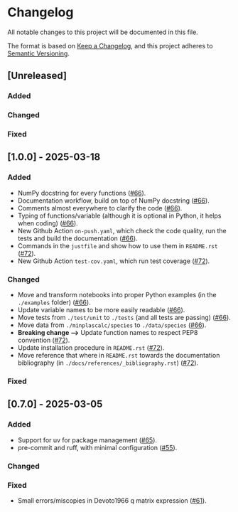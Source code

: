 # Changelog

All notable changes to this project will be documented in this file.

The format is based on [Keep a Changelog](https://keepachangelog.com/en/1.1.0/),
and this project adheres to [Semantic Versioning](https://semver.org/spec/v2.0.0.html).

## [Unreleased]

### Added

### Changed

### Fixed

## [1.0.0] - 2025-03-18

### Added

- NumPy docstring for every functions ([#66](https://github.com/quinnreynolds/minplascalc/issues/66)).
- Documentation workflow, build on top of NumPy docstring ([#66](https://github.com/quinnreynolds/minplascalc/issues/66)).
- Comments almost everywhere to clarify the code ([#66](https://github.com/quinnreynolds/minplascalc/issues/66)).
- Typing of functions/variable (although it is optional in Python, it helps when coding) ([#66](https://github.com/quinnreynolds/minplascalc/issues/66)).
- New Github Action `on-push.yaml`, which check the code quality, run the tests and build the documentation ([#66](https://github.com/quinnreynolds/minplascalc/issues/66)).
- Commands in the `justfile` and show how to use them in `README.rst` ([#72](https://github.com/quinnreynolds/minplascalc/issues/72)).
- New Github Action `test-cov.yaml`, which run test coverage ([#72](https://github.com/quinnreynolds/minplascalc/issues/72)).

### Changed

- Move and transform notebooks into proper Python examples (in the `./examples` folder) ([#66](https://github.com/quinnreynolds/minplascalc/issues/66)).
- Update variable names to be more easily readable ([#66](https://github.com/quinnreynolds/minplascalc/issues/66)).
- Move tests from `./test/unit` to `./tests` (and all tests are passing) ([#66](https://github.com/quinnreynolds/minplascalc/issues/66)).
- Move data from `./minplascalc/species` to `./data/species` ([#66](https://github.com/quinnreynolds/minplascalc/issues/66)).
- **Breaking change -->** Update function names to respect PEP8 convention ([#72](https://github.com/quinnreynolds/minplascalc/issues/72)).
- Update installation procedure in `README.rst` ([#72](https://github.com/quinnreynolds/minplascalc/issues/72)).
- Move reference that where in `README.rst` towards the documentation bibliography (in `./docs/references/_bibliography.rst`) ([#72](https://github.com/quinnreynolds/minplascalc/issues/72)).

### Fixed

## [0.7.0] - 2025-03-05

### Added

- Support for uv for package management ([#65](https://github.com/quinnreynolds/minplascalc/issues/65)).
- pre-commit and ruff, with minimal configuration ([#55](https://github.com/quinnreynolds/minplascalc/issues/61)).

### Changed

### Fixed

- Small errors/miscopies in Devoto1966 q matrix expression ([#61](https://github.com/quinnreynolds/minplascalc/issues/61)).

